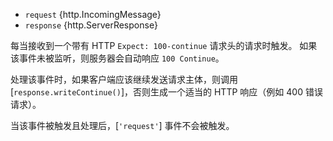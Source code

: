 <!-- YAML
added: v0.3.0
-->

* `request` {http.IncomingMessage}
* `response` {http.ServerResponse}

每当接收到一个带有 HTTP `Expect: 100-continue` 请求头的请求时触发。
如果该事件未被监听，则服务器会自动响应 `100 Continue`。

处理该事件时，如果客户端应该继续发送请求主体，则调用 [`response.writeContinue()`]，否则生成一个适当的 HTTP 响应（例如 400 错误请求）。

当该事件被触发且处理后，[`'request'`] 事件不会被触发。

